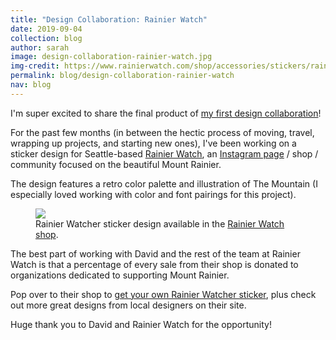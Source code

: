 ```yaml
---
title: "Design Collaboration: Rainier Watch"
date: 2019-09-04
collection: blog
author: sarah
image: design-collaboration-rainier-watch.jpg
img-credit: https://www.rainierwatch.com/shop/accessories/stickers/rainier-watcher-badge-sticker/
permalink: blog/design-collaboration-rainier-watch
nav: blog
---
```


I'm super excited to share the final product of <a href="https://www.rainierwatch.com/shop/accessories/stickers/rainier-watcher-badge-sticker/" target="____blank">my first design collaboration</a>!

For the past few months (in between the hectic process of moving, travel, wrapping up projects, and starting new ones), I've been working on a sticker design for Seattle-based <a href="https://www.rainierwatch.com/" target="____blank">Rainier Watch</a>, an <a href="https://www.instagram.com/mtrainierwatch/" target="____blank">Instagram page</a> / shop / community focused on the beautiful Mount Rainier.

The design features a retro color palette and illustration of The Mountain (I especially loved working with color and font pairings for this project).

<figure class="fullwidth">
  <img src="{{site.baseurl}}/assets/img/blogimages/rainier-watcher-sticker.jpg">
  <figcaption>Rainier Watcher sticker design available in the <a href="https://www.rainierwatch.com/shop/accessories/stickers/rainier-watcher-badge-sticker/" target="____blank">Rainier Watch shop</a>.</figcaption>
</figure>

The best part of working with David and the rest of the team at Rainier Watch is that a percentage of every sale from their shop is donated to organizations dedicated to supporting Mount Rainier.

Pop over to their shop to <a href="https://www.rainierwatch.com/shop/accessories/stickers/rainier-watcher-badge-sticker/" target="____blank">get your own Rainier Watcher sticker</a>, plus check out more great designs from local designers on their site.

Huge thank you to David and Rainier Watch for the opportunity!

